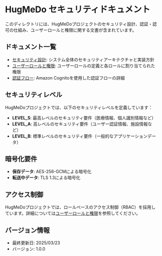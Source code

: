 # HugMeDo セキュリティドキュメント

このディレクトリには、HugMeDoプロジェクトのセキュリティ設計、認証・認可の仕組み、ユーザーロールと権限に関する文書が含まれています。

## ドキュメント一覧

- [セキュリティ設計](./security-design.md): システム全体のセキュリティアーキテクチャと実装方針
- [ユーザーロールと権限](./user-roles-and-permissions.md): ユーザーロールの定義と各ロールに割り当てられた権限
- [認証フロー](./authentication-flow.md): Amazon Cognitoを使用した認証フローの詳細

## セキュリティレベル

HugMeDoプロジェクトでは、以下のセキュリティレベルを定義しています：

- **LEVEL_S**: 最高レベルのセキュリティ要件（医療情報、個人識別情報など）
- **LEVEL_A**: 高レベルのセキュリティ要件（ユーザー認証情報、施設情報など）
- **LEVEL_B**: 標準レベルのセキュリティ要件（一般的なアプリケーションデータ）

## 暗号化要件

- **保存データ**: AES-256-GCMによる暗号化
- **転送中データ**: TLS 1.3による暗号化

## アクセス制御

HugMeDoプロジェクトでは、ロールベースのアクセス制御（RBAC）を採用しています。詳細については[ユーザーロールと権限](./user-roles-and-permissions.md)を参照してください。

## バージョン情報
- 最終更新日: 2025/03/23
- バージョン: 1.0.0
